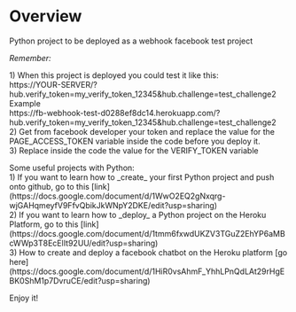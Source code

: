 # Overview
Python project to be deployed as a webhook facebook test project

*Remember:* 
 <br>
 <p>
   1) When this project is deployed you could test it like this: <br>
https://YOUR-SERVER/?hub.verify_token=my_verify_token_12345&hub.challenge=test_challenge2
 <br>
Example
 <br>
https://fb-webhook-test-d0288ef8dc14.herokuapp.com/?hub.verify_token=my_verify_token_12345&hub.challenge=test_challenge2
 <br>
2) Get from facebook developer your token and replace the value for the PAGE_ACCESS_TOKEN variable inside the code before you deploy it.
<br>
3) Replace inside the code the value for the VERIFY_TOKEN variable
 </p>
  
<p>
Some useful projects with Python:
<br>
  1) If you want to learn how to _create_ your first Python project and push onto github, go to this [link](https://docs.google.com/document/d/1WwO2EQ2gNxqrg-wjGAHqmeyfV9FfvQbikJkWNpY2DKE/edit?usp=sharing)
  <br>
  2) If you want to learn how to _deploy_ a Python project on the Heroku Platform, go to this  [link](https://docs.google.com/document/d/1tmm6fxwdUKZV3TGuZ2EhYP6aMBcWWp3T8EcElIt92UU/edit?usp=sharing)
<br>
 3) How to create and deploy a facebook chatbot on the Heroku platform [go here](https://docs.google.com/document/d/1HiR0vsAhmF_YhhLPnQdLAt29rHgEBK0ShM1p7DvruCE/edit?usp=sharing) 
<br>
  
</p> 
Enjoy it!

